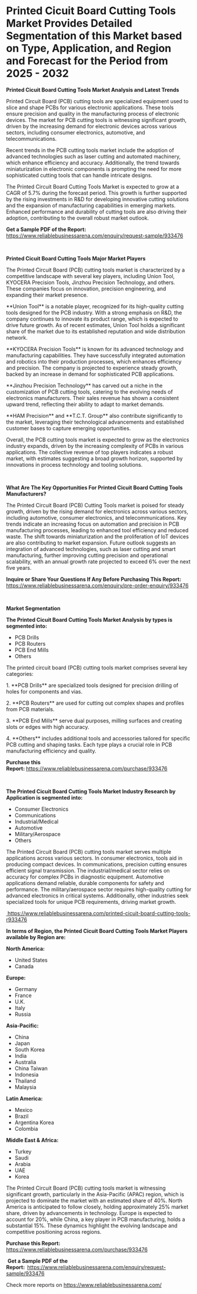 <p><h1>Printed Cicuit Board Cutting Tools Market Provides Detailed Segmentation of this Market based on Type, Application, and Region and Forecast for the Period from 2025 - 2032</h1></p><p><strong>Printed Cicuit Board Cutting Tools Market Analysis and Latest Trends</strong></p>
<p><p>Printed Circuit Board (PCB) cutting tools are specialized equipment used to slice and shape PCBs for various electronic applications. These tools ensure precision and quality in the manufacturing process of electronic devices. The market for PCB cutting tools is witnessing significant growth, driven by the increasing demand for electronic devices across various sectors, including consumer electronics, automotive, and telecommunications. </p><p>Recent trends in the PCB cutting tools market include the adoption of advanced technologies such as laser cutting and automated machinery, which enhance efficiency and accuracy. Additionally, the trend towards miniaturization in electronic components is prompting the need for more sophisticated cutting tools that can handle intricate designs. </p><p>The Printed Circuit Board Cutting Tools Market is expected to grow at a CAGR of 5.7% during the forecast period. This growth is further supported by the rising investments in R&D for developing innovative cutting solutions and the expansion of manufacturing capabilities in emerging markets. Enhanced performance and durability of cutting tools are also driving their adoption, contributing to the overall robust market outlook.</p></p>
<p><strong>Get a Sample PDF of the Report:&nbsp;</strong> <a href="https://www.reliablebusinessarena.com/enquiry/request-sample/933476?utm_campaign=2930&utm_medium=2&utm_source=Github&utm_content=ia&utm_term=11042025&utm_id=printed-cicuit-board-cutting-tools">https://www.reliablebusinessarena.com/enquiry/request-sample/933476</a></p>
<p>&nbsp;</p>
<p><strong>Printed Cicuit Board Cutting Tools Major Market Players</strong></p>
<p><p>The Printed Circuit Board (PCB) cutting tools market is characterized by a competitive landscape with several key players, including Union Tool, KYOCERA Precision Tools, Jinzhou Precision Technology, and others. These companies focus on innovation, precision engineering, and expanding their market presence.</p><p>**Union Tool** is a notable player, recognized for its high-quality cutting tools designed for the PCB industry. With a strong emphasis on R&D, the company continues to innovate its product range, which is expected to drive future growth. As of recent estimates, Union Tool holds a significant share of the market due to its established reputation and wide distribution network.</p><p>**KYOCERA Precision Tools** is known for its advanced technology and manufacturing capabilities. They have successfully integrated automation and robotics into their production processes, which enhances efficiency and precision. The company is projected to experience steady growth, backed by an increase in demand for sophisticated PCB applications. </p><p>**Jinzhou Precision Technology** has carved out a niche in the customization of PCB cutting tools, catering to the evolving needs of electronics manufacturers. Their sales revenue has shown a consistent upward trend, reflecting their ability to adapt to market demands. </p><p>**HAM Precision** and **T.C.T. Group** also contribute significantly to the market, leveraging their technological advancements and established customer bases to capture emerging opportunities. </p><p>Overall, the PCB cutting tools market is expected to grow as the electronics industry expands, driven by the increasing complexity of PCBs in various applications. The collective revenue of top players indicates a robust market, with estimates suggesting a broad growth horizon, supported by innovations in process technology and tooling solutions.</p></p>
<p>&nbsp;</p>
<p><strong>What Are The Key Opportunities For Printed Cicuit Board Cutting Tools Manufacturers?</strong></p>
<p><p>The Printed Circuit Board (PCB) Cutting Tools market is poised for steady growth, driven by the rising demand for electronics across various sectors, including automotive, consumer electronics, and telecommunications. Key trends indicate an increasing focus on automation and precision in PCB manufacturing processes, leading to enhanced tool efficiency and reduced waste. The shift towards miniaturization and the proliferation of IoT devices are also contributing to market expansion. Future outlook suggests an integration of advanced technologies, such as laser cutting and smart manufacturing, further improving cutting precision and operational scalability, with an annual growth rate projected to exceed 6% over the next five years.</p></p>
<p><strong>Inquire or Share Your Questions If Any Before Purchasing This Report:</strong> <a href="https://www.reliablebusinessarena.com/enquiry/pre-order-enquiry/933476?utm_campaign=2930&utm_medium=2&utm_source=Github&utm_content=ia&utm_term=11042025&utm_id=printed-cicuit-board-cutting-tools">https://www.reliablebusinessarena.com/enquiry/pre-order-enquiry/933476</a></p>
<p>&nbsp;</p>
<p><strong>Market Segmentation</strong></p>
<p><strong>The Printed Cicuit Board Cutting Tools Market Analysis by types is segmented into:</strong></p>
<p><ul><li>PCB Drills</li><li>PCB Routers</li><li>PCB End Mills</li><li>Others</li></ul></p>
<p><p>The printed circuit board (PCB) cutting tools market comprises several key categories: </p><p>1. **PCB Drills** are specialized tools designed for precision drilling of holes for components and vias.</p><p>2. **PCB Routers** are used for cutting out complex shapes and profiles from PCB materials.</p><p>3. **PCB End Mills** serve dual purposes, milling surfaces and creating slots or edges with high accuracy.</p><p>4. **Others** includes additional tools and accessories tailored for specific PCB cutting and shaping tasks. Each type plays a crucial role in PCB manufacturing efficiency and quality.</p></p>
<p><strong>Purchase this Report:&nbsp;</strong><a href="https://www.reliablebusinessarena.com/purchase/933476?utm_campaign=2930&utm_medium=2&utm_source=Github&utm_content=ia&utm_term=11042025&utm_id=printed-cicuit-board-cutting-tools">https://www.reliablebusinessarena.com/purchase/933476</a></p>
<p>&nbsp;</p>
<p><strong>The Printed Cicuit Board Cutting Tools Market Industry Research by Application is segmented into:</strong></p>
<p><ul><li>Consumer Electronics</li><li>Communications</li><li>Industrial/Medical</li><li>Automotive</li><li>Military/Aerospace</li><li>Others</li></ul></p>
<p><p>The Printed Circuit Board (PCB) cutting tools market serves multiple applications across various sectors. In consumer electronics, tools aid in producing compact devices. In communications, precision cutting ensures efficient signal transmission. The industrial/medical sector relies on accuracy for complex PCBs in diagnostic equipment. Automotive applications demand reliable, durable components for safety and performance. The military/aerospace sector requires high-quality cutting for advanced electronics in critical systems. Additionally, other industries seek specialized tools for unique PCB requirements, driving market growth.</p></p>
<p><a href="https://www.reliablebusinessarena.com/printed-cicuit-board-cutting-tools-r933476?utm_campaign=2930&utm_medium=2&utm_source=Github&utm_content=ia&utm_term=11042025&utm_id=printed-cicuit-board-cutting-tools">&nbsp;https://www.reliablebusinessarena.com/printed-cicuit-board-cutting-tools-r933476</a></p>
<p><strong>In terms of Region, the Printed Cicuit Board Cutting Tools Market Players available by Region are:</strong></p>
<p>
    <p> <strong> North America: </strong>
        <ul>
            <li>United States</li>
            <li>Canada</li>
        </ul>
        </p> 
    <p> <strong> Europe: </strong>
        <ul>
            <li>Germany</li>
            <li>France</li>
            <li>U.K.</li>
            <li>Italy</li>
            <li>Russia</li>
        </ul>
        </p> 
    <p> <strong> Asia-Pacific: </strong>
        <ul>
            <li>China</li>
            <li>Japan</li>
            <li>South Korea</li>
            <li>India</li>
            <li>Australia</li>
            <li>China Taiwan</li>
            <li>Indonesia</li>
            <li>Thailand</li>
            <li>Malaysia</li>
        </ul>
        </p> 
    <p> <strong> Latin America: </strong>
        <ul>
            <li>Mexico</li>
            <li>Brazil</li>
            <li>Argentina Korea</li>
            <li>Colombia</li>
        </ul>
        </p> 
    <p> <strong> Middle East & Africa: </strong>
        <ul>
            <li>Turkey</li>
            <li>Saudi</li>
            <li>Arabia</li>
            <li>UAE</li>
            <li>Korea</li>
        </ul>
    </p>
    </p>
<p><p>The Printed Circuit Board (PCB) cutting tools market is witnessing significant growth, particularly in the Asia-Pacific (APAC) region, which is projected to dominate the market with an estimated share of 40%. North America is anticipated to follow closely, holding approximately 25% market share, driven by advancements in technology. Europe is expected to account for 20%, while China, a key player in PCB manufacturing, holds a substantial 15%. These dynamics highlight the evolving landscape and competitive positioning across regions.</p></p>
<p><strong>Purchase this Report: </strong><a href="https://www.reliablebusinessarena.com/purchase/933476?utm_campaign=2930&utm_medium=2&utm_source=Github&utm_content=ia&utm_term=11042025&utm_id=printed-cicuit-board-cutting-tools">https://www.reliablebusinessarena.com/purchase/933476</a></p>
<p>&nbsp;<strong>Get a Sample PDF of the Report:&nbsp;&nbsp;</strong><a href="https://www.reliablebusinessarena.com/enquiry/request-sample/933476?utm_campaign=2930&utm_medium=2&utm_source=Github&utm_content=ia&utm_term=11042025&utm_id=printed-cicuit-board-cutting-tools">https://www.reliablebusinessarena.com/enquiry/request-sample/933476</a></p>
<p><strong></strong></p>
<p>Check more reports on <a href="https://www.reliablebusinessarena.com/?utm_campaign=2930&utm_medium=2&utm_source=Github&utm_content=ia&utm_term=11042025&utm_id=printed-cicuit-board-cutting-tools">https://www.reliablebusinessarena.com/</a></p>